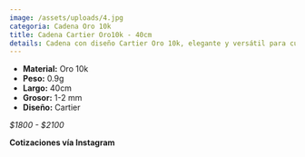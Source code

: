 ```yaml
---
image: /assets/uploads/4.jpg
categoria: Cadena Oro 10k
title: Cadena Cartier Oro10k - 40cm
details: Cadena con diseño Cartier Oro 10k, elegante y versátil para cualquier ocasión
---
```

* **Material:** Oro 10k
* **Peso:** 0.9g
* **Largo:** 40cm
* **G﻿rosor:** 1-2 mm
* **Diseño:** Cartier

*$﻿1800 - $2100*

**Cotizaciones vía Instagram**